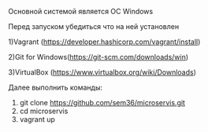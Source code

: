 Основной системой является OC Windows

Перед запуском убедиться что на ней установлен

  1)Vagrant (https://developer.hashicorp.com/vagrant/install)
  
  2)Git for Windows(https://git-scm.com/downloads/win)
  
  3)VirtualBox (https://www.virtualbox.org/wiki/Downloads)

Далее выполнить команды:
  1) git clone https://github.com/sem36/microservis.git
  2) cd microservis
  3) vagrant up
